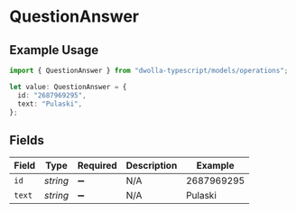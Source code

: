 # QuestionAnswer

## Example Usage

```typescript
import { QuestionAnswer } from "dwolla-typescript/models/operations";

let value: QuestionAnswer = {
  id: "2687969295",
  text: "Pulaski",
};
```

## Fields

| Field              | Type               | Required           | Description        | Example            |
| ------------------ | ------------------ | ------------------ | ------------------ | ------------------ |
| `id`               | *string*           | :heavy_minus_sign: | N/A                | 2687969295         |
| `text`             | *string*           | :heavy_minus_sign: | N/A                | Pulaski            |